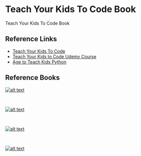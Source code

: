 # Teach Your Kids To Code Book

Teach Your Kids To Code Book


## Reference Links

* [Teach Your Kids To Code](http://teachyourkidstocode.com/)
* [Teach Your Kids to Code Udemy Course](https://www.udemy.com/teach-your-kids-to-code/?couponCode=bk2school19)
* [Age to Teach Kids Python](https://www.kinvert.com/age-teach-kids-python/)

## Reference Books

[![alt text][logo_tykc]](https://www.amazon.com/gp/product/1593276141/ref=ppx_yo_dt_b_asin_title_o00__o00_s00?ie=UTF8&psc=1)

[logo_tykc]: https://images-na.ssl-images-amazon.com/images/I/5136Gd0ONEL._SY180_.jpg "Teach Your Kids To Code: A Parent-Friendly Guide to Python Programming"

</br>

[![alt text][logo_pfk]](https://www.amazon.com/gp/product/1593274076/ref=ppx_yo_dt_b_asin_title_o00__o00_s00?ie=UTF8&psc=1)

[logo_pfk]: https://images-na.ssl-images-amazon.com/images/I/513j8-Mgt4L._SY180_.jpg "Python for Kids: A Playful Introduction To Programming"

</br>

[![alt text][logo_c]](https://www.amazon.com/gp/product/1593274076/ref=ppx_yo_dt_b_asin_title_o00__o00_s00?ie=UTF8&psc=1)

[logo_c]: https://images-na.ssl-images-amazon.com/images/I/51vvMDxajbL._SY180_.jpg "Anki Kid's Coding Book, Create with Cozmo: Fun Ways to Code Your Robot Sidekick"

</br>

[![alt text][logo_cpip]](https://www.amazon.com/gp/product/1465461884/ref=ppx_yo_dt_b_asin_title_o00__o00_s00?ie=UTF8&psc=1)

[logo_cpip]: https://images-na.ssl-images-amazon.com/images/I/51xNzTFBExL._SY180_.jpg "Coding Projects In Python"
